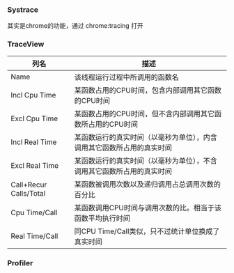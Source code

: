 ### Systrace

其实是chrome的功能，通过 chrome:tracing 打开

### TraceView

| 列名                   | 描述                                                          |
| ---------------------- | -------------------------------------------------------------|
| Name                   | 该线程运行过程中所调用的函数名                                   |
| Incl Cpu Time          | 某函数占用的CPU时间，包含内部调用其它函数的CPU时间                   |
| Excl Cpu Time          | 某函数占用的CPU时间，但不含内部调用其它函数所占用的CPU时间            |
| Incl Real Time         | 某函数运行的真实时间（以毫秒为单位），内含调用其它函数所占用的真实时间 |
| Excl Real Time         | 某函数运行的真实时间（以毫秒为单位），不含调用其它函数所占用的真实时间 |
| Call+Recur Calls/Total | 某函数被调用次数以及递归调用占总调用次数的百分比                     |
| Cpu Time/Call          | 某函数调用CPU时间与调用次数的比。相当于该函数平均执行时间              |
| Real Time/Call         | 同CPU Time/Call类似，只不过统计单位换成了真实时间                    |

### Profiler
